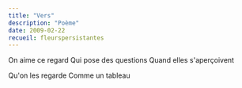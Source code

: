 ```yaml
---
title: "Vers"
description: "Poème"
date: 2009-02-22
recueil: fleurspersistantes
---
```


On aime ce regard
Qui pose des questions
Quand elles s'aperçoivent

Qu'on les regarde
Comme un tableau
